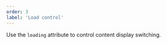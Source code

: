 ```yaml
---
order: 3
label: 'Load control'
---
```


Use the `loading` attribute to control content display switching.
